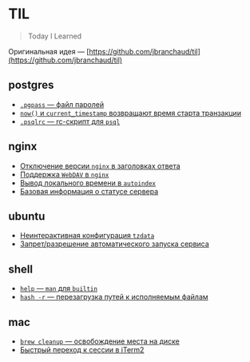 # TIL

> Today I Learned

Оригинальная идея — [https://github.com/jbranchaud/til](https://github.com/jbranchaud/til)

## postgres

* [`.pgpass` — файл паролей](postgres/psql_pgpass.md)
* [`now()` и `current_timestamp` возвращают время старта транзакции](postgres/tx_current_timestamp.md)
* [`.psqlrc` — rc-скрипт для `psql`](postgres/psql_psqlrc.md)

## nginx

* [Отключение версии `nginx` в заголовках ответа](nginx/nginx_server_tokens.md)
* [Поддержка `WebDAV` в `nginx`](nginx/nginx_webdav_support.md)
* [Вывод локального времени в `autoindex`](nginx/nginx_autoindex_localtime.md)
* [Базовая информация о статусе сервера](nginx/nginx_stub_status_module.md)

## ubuntu

* [Неинтерактивная конфигурация `tzdata`](ubuntu/tzdata.md)
* [Запрет/разрешение автоматического запуска сервиса](ubuntu/update_rcd.md)

## shell

* [`help` — `man` для `builtin`](shell/help.md)
* [`hash -r` — перезагрузка путей к исполняемым файлам](shell/hash.md)

## mac

* [`brew cleanup` — освобождение места на диске](mac/brew_cleanup.md)
* [Быстрый переход к сессии в iTerm2](mac/iterm2_open_quickly.md)
